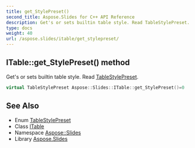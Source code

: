 ```yaml
---
title: get_StylePreset()
second_title: Aspose.Slides for C++ API Reference
description: Get's or sets builtin table style. Read TableStylePreset.
type: docs
weight: 40
url: /aspose.slides/itable/get_stylepreset/
---
```

## ITable::get_StylePreset() method


Get's or sets builtin table style. Read [TableStylePreset](../../tablestylepreset/).

```cpp
virtual TableStylePreset Aspose::Slides::ITable::get_StylePreset()=0
```

## See Also

* Enum [TableStylePreset](../../tablestylepreset/)
* Class [ITable](../)
* Namespace [Aspose::Slides](../../)
* Library [Aspose.Slides](../../../)